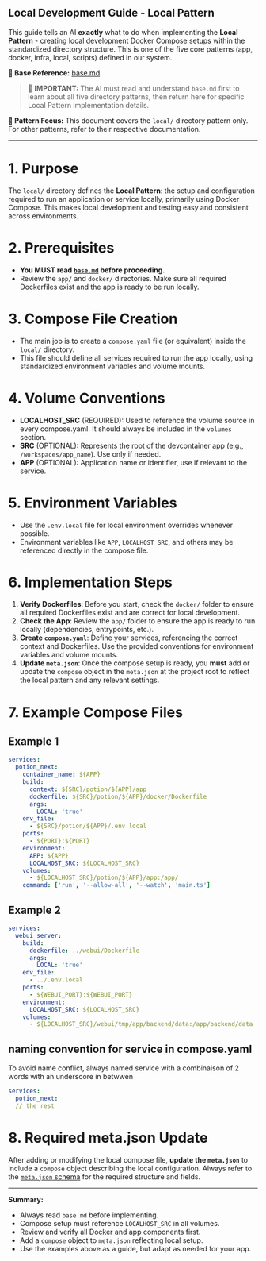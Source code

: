 ## Local Development Guide - Local Pattern

This guide tells an AI **exactly** what to do when implementing the **Local Pattern** - creating local development Docker Compose setups within the standardized directory structure. This is one of the five core patterns (app, docker, infra, local, scripts) defined in our system.

**📄 Base Reference:** [base.md](https://github.com/ghostmind-dev/docs/blob/main/docs/app/base.md)

> 🧠 **IMPORTANT:** The AI must read and understand `base.md` first to learn about all five directory patterns, then return here for specific Local Pattern implementation details.

**📍 Pattern Focus:** This document covers the `local/` directory pattern only. For other patterns, refer to their respective documentation.

---

# 1. Purpose

The `local/` directory defines the **Local Pattern**: the setup and configuration required to run an application or service locally, primarily using Docker Compose. This makes local development and testing easy and consistent across environments.

# 2. Prerequisites

- **You MUST read [`base.md`](https://github.com/ghostmind-dev/docs/blob/main/docs/app/base.md) before proceeding.**
- Review the `app/` and `docker/` directories. Make sure all required Dockerfiles exist and the app is ready to be run locally.

# 3. Compose File Creation

- The main job is to create a `compose.yaml` file (or equivalent) inside the `local/` directory.
- This file should define all services required to run the app locally, using standardized environment variables and volume mounts.

# 4. Volume Conventions

- **LOCALHOST_SRC** (REQUIRED): Used to reference the volume source in every compose.yaml. It should always be included in the `volumes` section.
- **SRC** (OPTIONAL): Represents the root of the devcontainer app (e.g., `/workspaces/app_name`). Use only if needed.
- **APP** (OPTIONAL): Application name or identifier, use if relevant to the service.

# 5. Environment Variables

- Use the `.env.local` file for local environment overrides whenever possible.
- Environment variables like `APP`, `LOCALHOST_SRC`, and others may be referenced directly in the compose file.

# 6. Implementation Steps

1. **Verify Dockerfiles**: Before you start, check the `docker/` folder to ensure all required Dockerfiles exist and are correct for local development.
2. **Check the App**: Review the `app/` folder to ensure the app is ready to run locally (dependencies, entrypoints, etc.).
3. **Create `compose.yaml`**: Define your services, referencing the correct context and Dockerfiles. Use the provided conventions for environment variables and volume mounts.
4. **Update `meta.json`**: Once the compose setup is ready, you **must** add or update the `compose` object in the `meta.json` at the project root to reflect the local pattern and any relevant settings.

# 7. Example Compose Files

## Example 1

```yaml
services:
  potion_next:
    container_name: ${APP}
    build:
      context: ${SRC}/potion/${APP}/app
      dockerfile: ${SRC}/potion/${APP}/docker/Dockerfile
      args:
        LOCAL: 'true'
    env_file:
      - ${SRC}/potion/${APP}/.env.local
    ports:
      - ${PORT}:${PORT}
    environment:
      APP: ${APP}
      LOCALHOST_SRC: ${LOCALHOST_SRC}
    volumes:
      - ${LOCALHOST_SRC}/potion/${APP}/app:/app/
    command: ['run', '--allow-all', '--watch', 'main.ts']
```

## Example 2

```yaml
services:
  webui_server:
    build:
      dockerfile: ../webui/Dockerfile
      args:
        LOCAL: 'true'
    env_file:
      - ../.env.local
    ports:
      - ${WEBUI_PORT}:${WEBUI_PORT}
    environment:
      LOCALHOST_SRC: ${LOCALHOST_SRC}
    volumes:
      - ${LOCALHOST_SRC}/webui/tmp/app/backend/data:/app/backend/data
```

## naming convention for service in compose.yaml

To avoid name conflict, always named service with a combinaison of 2 words with an underscore in betwwen

```yaml
services:
  potion_next:
  // the rest
```

# 8. Required meta.json Update

After adding or modifying the local compose file, **update the `meta.json`** to include a `compose` object describing the local configuration. Always refer to the [`meta.json` schema](https://github.com/ghostmind-dev/config/blob/main/config/meta/schema.json) for the required structure and fields.

---

**Summary:**

- Always read `base.md` before implementing.
- Compose setup must reference `LOCALHOST_SRC` in all volumes.
- Review and verify all Docker and app components first.
- Add a `compose` object to `meta.json` reflecting local setup.
- Use the examples above as a guide, but adapt as needed for your app.

